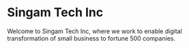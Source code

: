 # Singam Tech Inc

Welcome to Singam Tech Inc, where we work to enable digital transformation of small business to fortune 500 companies.

